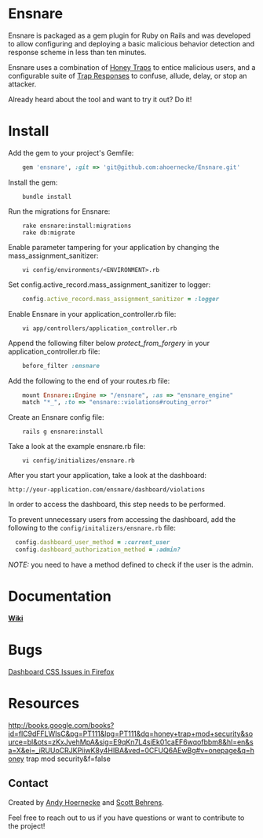 Ensnare
=======
Ensnare is packaged as a gem plugin for Ruby on Rails and was developed to allow configuring and deploying a basic malicious behavior detection and response scheme in less than ten minutes.

Ensnare uses a combination of [Honey Traps](https://github.com/ahoernecke/Ensnare/wiki#honey-traps) to entice malicious users, and a configurable suite of [Trap Responses](https://github.com/ahoernecke/Ensnare/wiki#response-types) to confuse, allude, delay, or stop an attacker.

Already heard about the tool and want to try it out?  Do it!

# Install #

Add the gem to your project's Gemfile:
```ruby
    gem 'ensnare', :git => 'git@github.com:ahoernecke/Ensnare.git'
```
Install the gem:
```shell
    bundle install
```
Run the migrations for Ensnare:
```shell
    rake ensnare:install:migrations
    rake db:migrate
```
Enable parameter tampering for your application by changing the mass_assignment_sanitizer:
```shell
    vi config/environments/<ENVIRONMENT>.rb
```  
Set config.active_record.mass_assignment_sanitizer to logger:
```ruby
    config.active_record.mass_assignment_sanitizer = :logger 
```   
Enable Ensnare in your application_controller.rb file:
```shell
    vi app/controllers/application_controller.rb
```    
Append the following filter below *protect_from_forgery* in your application_controller.rb file:
```ruby
    before_filter :ensnare
```
Add the following to the end of your routes.rb file:
```ruby
    mount Ensnare::Engine => "/ensnare", :as => "ensnare_engine" 
    match "*_", :to => "ensnare::violations#routing_error"
```
Create an Ensnare config file:
```shell
    rails g ensnare:install
```
Take a look at the example ensnare.rb file:
```shell    
    vi config/initializes/ensnare.rb
```
After you start your application, take a look at the dashboard:

    http://your-application.com/ensnare/dashboard/violations

In order to access the dashboard, this step needs to be performed.   

To prevent unnecessary users from accessing the dashboard, add the following to the `config/initalizers/ensnare.rb` file:
```ruby
  config.dashboard_user_method = :current_user
  config.dashboard_authorization_method = :admin?
```
 *NOTE:* you need to have a method defined to check if the user is the admin.
 
# Documentation #

[**Wiki**](https://github.com/ahoernecke/ensnare/wiki)

# Bugs #

[Dashboard CSS Issues in Firefox](https://github.com/ahoernecke/ensnare/issues/1)

# Resources #

http://books.google.com/books?id=flC9dFFLWIsC&pg=PT111&lpg=PT111&dq=honey+trap+mod+security&source=bl&ots=zKxJvehMpA&sig=E9qKn7L4siEk01caEF6wqofbbm8&hl=en&sa=X&ei=_iRUUoCRJKPiiwK8y4HIBA&ved=0CFUQ6AEwBg#v=onepage&q=honey trap mod security&f=false

## Contact ##
Created by [Andy Hoernecke](https://github.com/ahoernecke) and [Scott Behrens](https://github.com/sbehrens).

Feel free to reach out to us if you have questions or want to contribute to the project!
